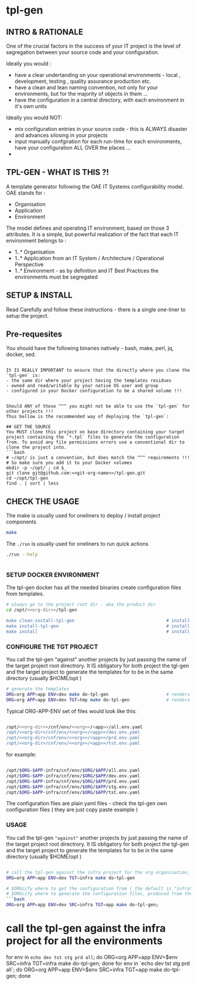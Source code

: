 # tpl-gen

## INTRO & RATIONALE
One of the crucial factors in the success of your IT project is the level of segregation between your source code and your configuration. 

Ideally you would : 
- have a clear undertanding on your operational environments - local , development, testing , quality assurance production etc.
- have a clean and lean naming convention, not only for your environments, but for the majority of objects in them ...
- have the configuration in a central directory, with each environment in it's own units

Ideally you would NOT: 
- mix configuration entries in your source code - this is ALWAYS disaster and advances silosing in your projects
- input manually confgiration for each run-time for each environments, have your configuration ALL OVER the places ...
- 

## TPL-GEN - WHAT IS THIS ?!
A template generator following the OAE IT Systems configurability model. OAE stands for : 
- Organisation
- Application
- Environment

The model defines and operating IT environment, based on those 3 attributes. It is a simple, but powerful realization of the fact that each IT environment belongs to : 
- 1..* Organisation 
- 1..* Application from an IT System / Architecture / Operational Perspective
- 1..* Environment - as by definition and IT Best Practices the environments must be segregated



## SETUP & INSTALL
Read Carefully and follow these instructions - there is a single one-liner to setup the project.

## Pre-requesites
You should have the following binaries natively - bash, make, perl, jq, docker, sed. 

``` ATTENTION !!! 

It IS REALLY IMPORTANT to ensure that the directly where you clone the  `tpl-gen` is: 
- the same dir where your project having the templates residues
- owned and read/writable by your native OS user and group 
- configured in your Docker configuration to be a shared volume !!!


Should ANY of those ^^^ you might not be able to use the `tpl-gen` for other projects !!!
Thus bellow is the recommended way of deploying the `tpl-gen`:

## GET THE SOURCE
You MUST clone this project on base directory containing your target project containing the `*.tpl` files to generate the configuration from. To avoid any file permissions errors use a conventional dir to clone the project into.
```bash
# ~/opt/ is just a convention, but does match the ^^^ requirements !!! 
# So make sure you add it to your Docker volumes 
mkdir -p ~/opt/ ; cd $_ 
git clone git@github.com:<<git-org-name>>/tpl-gen.git
cd ~/opt/tpl-gen
find . | sort | less
```

## CHECK THE USAGE
The make is usually used for oneliners to deploy / install project components
```bash
make
```

The `./run` is usually used for oneliners to run quick actions
```bash
./run --help



```

### SETUP DOCKER ENVIRONMENT
The tpl-gen docker has all the needed binaries create configuration files from templates.
```bash
# always go to the project root dir - aka the product dir
cd /opt/<<org-dir>>/tpl-gen

make clean-install-tpl-gen                                   # install without reusing layers
make install-tpl-gen                                         # install from cached layers (faster)
make install                                                 # install without reusing layers
```

### CONFIGURE THE TGT PROJECT
You call the tpl-gen "against" another projects by just passing the name of the target project root directrory. It IS obligatory for both project the tgl-gen and the target project to generate the templates for to be in the same directory (usually $HOME/opt )

```bash 
# generate the templates 
ORG=org APP=app ENV=dev make do-tpl-gen                      # renders from ${BASE_DIR}/$ORG-$APP-infra/src/tpl/cnf  into directory replacing wildcards %var%
ORG=org APP=app ENV=dev TGT=tmp make do-tpl-gen              # renders from ${BASE_DIR}/$ORG-$APP-infra/src/tpl/cnf  into ${BASE_DIR}/tmp
```

Typical ORG-APP-ENV set of files would look like this:
```bash

/opt/<<org-dir>>/cnf/env/<<org>>/<app>>/all.env.yaml
/opt/<<org-dir>/cnf/env/<<org>>/<app>>/dev.env.yaml
/opt/<<org-dir>/cnf/env/<<org>>/<app>>/prd.env.yaml
/opt/<<org-dir>/cnf/env/<<org>>/<app>>/tst.env.yaml

```
for example:

```bash

/opt/$ORG-$APP-infra/cnf/env/$ORG/$APP/all.env.yaml
/opt/$ORG-$APP-infra/cnf/env/$ORG/$APP/dev.env.yaml
/opt/$ORG-$APP-infra/cnf/env/$ORG/$APP/prd.env.yaml
/opt/$ORG-$APP-infra/cnf/env/$ORG/$APP/stg.env.yaml
/opt/$ORG-$APP-infra/cnf/env/$ORG/$APP/tst.env.yaml

```
The configuration files are plain yaml files - check the tpl-gen own configuration files ( they are just copy paste example )

### USAGE
You call the tpl-gen `"against"` another projects by just passing the name of the target project root directrory. It IS obligatory for both project the tgl-gen and the target project to generate the templates for to be in the same directory (usually $HOME/opt )

```bash

# call the tpl-gen against the infra project for the org organisation, app application and dev environment
ORG=org APP=app ENV=dev TGT=infra make do-tpl-gen

# $ORGcify where to get the configuration from ( the default is "infra")
# $ORGcify where to generate the configuration files, produced from the templates
```bash
ORG=org APP=app ENV=dev SRC=infra TGT=app make do-tpl-gen;
```

# call the tpl-gen against the infra project for all the environments
for env in `echo dev tst stg prd all`; do ORG=org APP=app ENV=$env SRC=infra TGT=infra make do-tpl-gen; done
for env in `echo dev tst stg prd all`; do ORG=org APP=app ENV=$env SRC=infra TGT=app make do-tpl-gen; done
```


